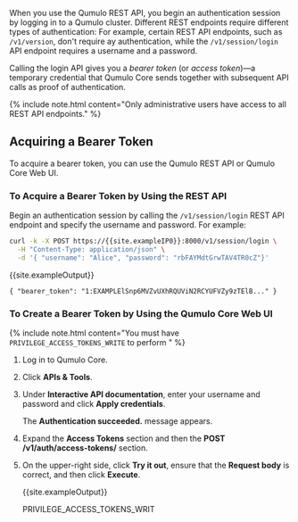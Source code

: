 When you use the Qumulo REST API, you begin an authentication session by logging in to a Qumulo cluster. Different REST endpoints require different types of authentication: For example, certain REST API endpoints, such as `/v1/version`, don't require ay authentication, while the `/v1/session/login` API endpoint requires a username and a password.

Calling the login API gives you a _bearer token_ (or _access token_)&mdash;a temporary credential that Qumulo Core sends together with subsequent API calls as proof of authentication.

{% include note.html content="Only administrative users have access to all REST API endpoints." %}

## Acquiring a Bearer Token
To acquire a bearer token, you can use the Qumulo REST API or Qumulo Core Web UI.

### To Acquire a Bearer Token by Using the REST API
Begin an authentication session by calling the `/v1/session/login` REST API endpoint and specify the username and password. For example:

```bash
curl -k -X POST https://{{site.exampleIP0}}:8000/v1/session/login \
  -H "Content-Type: application/json" \
  -d '{ "username": "Alice", "password": "rbFAYMdtGrwTAV4TR0cZ"}'
```
   
{{site.exampleOutput}}

```
{ "bearer_token": "1:EXAMPLElSnp6MVZvUXhRQUViN2RCYUFVZy9zTElB..." }
```

### To Create a Bearer Token by Using the Qumulo Core Web UI
{% include note.html content="You must have `PRIVILEGE_ACCESS_TOKENS_WRITE` to perform " %}

1. Log in to Qumulo Core.

1. Click **APIs & Tools**.

1. Under **Interactive API documentation**, enter your username and password and click **Apply credentials**.

   The **Authentication succeeded.** message appears.

1. Expand the **Access Tokens** section and then the **POST /v1/auth/access-tokens/** section.

1. On the upper-right side, click **Try it out**, ensure that the **Request body** is correct, and then click **Execute**.

   {{site.exampleOutput}}

   PRIVILEGE_ACCESS_TOKENS_WRIT
